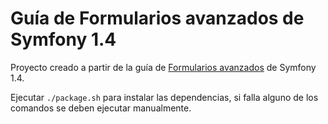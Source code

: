 # Guía de Formularios avanzados de Symfony 1.4

Proyecto creado a partir de la guía de [Formularios avanzados](https://symfony.com/legacy/doc/more-with-symfony/1_4/es/06-advanced-forms) de Symfony 1.4.

Ejecutar `./package.sh` para instalar las dependencias, si falla alguno de los comandos se deben ejecutar manualmente.
